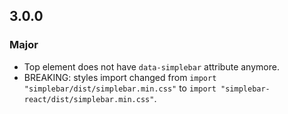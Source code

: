 ## 3.0.0

### Major

- Top element does not have `data-simplebar` attribute anymore.
- BREAKING: styles import changed from `import "simplebar/dist/simplebar.min.css"` to `import "simplebar-react/dist/simplebar.min.css"`.
